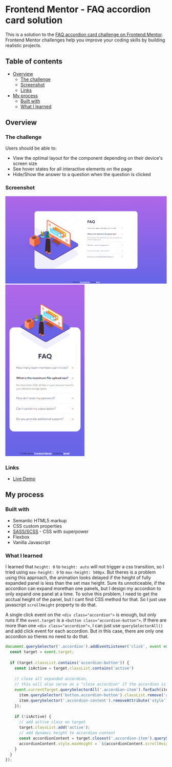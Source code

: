 # Frontend Mentor - FAQ accordion card solution

This is a solution to the [FAQ accordion card challenge on Frontend Mentor](https://www.frontendmentor.io/challenges/faq-accordion-card-XlyjD0Oam). Frontend Mentor challenges help you improve your coding skills by building realistic projects. 

## Table of contents

- [Overview](#overview)
  - [The challenge](#the-challenge)
  - [Screenshot](#screenshot)
  - [Links](#links)
- [My process](#my-process)
  - [Built with](#built-with)
  - [What I learned](#what-i-learned)

## Overview

### The challenge

Users should be able to:

- View the optimal layout for the component depending on their device's screen size
- See hover states for all interactive elements on the page
- Hide/Show the answer to a question when the question is clicked

### Screenshot

![](./design/ssdesktop.png)
![](./design/ssmobile.png)

### Links

- [Live Demo](https://njvs.github.io/Faq-accordion-card/)

## My process

### Built with

- Semantic HTML5 markup
- CSS custom properties
- [SASS/SCSS](https://sass-lang.com) - CSS with superpower
- Flexbox
- Vanilla Javascript

### What I learned

I learned that `height: 0` to `height: auto` will not trigger a css transition, so I tried using `max-height: 0` to `max-height: 500px`. But theres is a problem using this approach, the animation looks delayed if the height of fully expanded panel is less than the set max height. Sure its unnoticeable, if the accordion can expand morethan one panels, but I design my accordion to only expand one panel at a time. To solve this problem, I need to get the acctual height of the panel, but I cant find CSS method for that. So I just use javascript `scrollHeight` property to do that.

A single click event on the `<div class="accordion">` is enough, but only runs if the `event.target` is a `<button class="accordion-button">`. If there are more than one `<div class="accordion">`, I can just use `querySelectorAll()` and add click event for each accordion. But in this case, there are only one accordion so theres no need to do that.
```javascript
document.querySelector('.accordion').addEventListener('click', event => {
  const target = event.target;

  if (target.classList.contains('accordion-button')) {    
    const isActive = target.classList.contains('active')

    // close all expanded accordion, 
    // this will also serve as a "close accordion" if the accordion is already active
    event.currentTarget.querySelectorAll('.accordion-item').forEach(item => {
      item.querySelector('button.accordion-button').classList.remove('active');
      item.querySelector('.accordion-content').removeAttribute('style');
    });

    if (!isActive) {
      // add active class on target
      target.classList.add('active');
      // add dynamic height to accordion content
      const accordionContent = target.closest('.accordion-item').querySelector('.accordion-content');
      accordionContent.style.maxHeight = `${accordionContent.scrollHeight}px`
    }
  }
});
```

